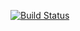 [![Build Status](https://travis-ci.com/kaliy/vowelscounter.svg?branch=master)](https://travis-ci.com/kaliy/vowelscounter)
